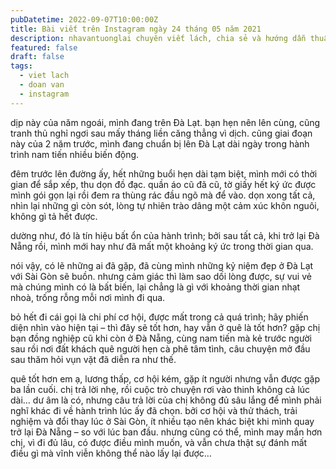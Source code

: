 ```yaml
---
pubDatetime: 2022-09-07T10:00:00Z
title: Bài viết trên Instagram ngày 24 tháng 05 năm 2021
description: nhavantuonglai chuyên viết lách, chia sẻ và hướng dẫn thuần thục khi thực hành viết lách qua những bài chia sẻ trên Instagram chính thức.
featured: false
draft: false
tags:
  - viet lach
  - doan van
  - instagram
---
```


dịp này của năm ngoái, mình đang trên Đà Lạt. bạn hẹn nên lên cùng, cũng tranh thủ nghỉ ngơi sau mấy tháng liền căng thẳng vì dịch. cũng giai đoạn này của 2 năm trước, mình đang chuẩn bị lên Đà Lạt dài ngày trong hành trình nam tiến nhiều biến động.

đêm trước lên đường ấy, hết những buổi hẹn dài tạm biệt, mình mới có thời gian để sắp xếp, thu dọn đồ đạc. quần áo cũ đã cũ, tờ giấy hết ký ức được mình gói gọn lại rồi đem ra thùng rác đầu ngõ mà để vào. dọn xong tất cả, nhìn lại những gì còn sót, lòng tự nhiên trào dâng một cảm xúc khôn nguôi, không gì tả hết được.

dường như, đó là tín hiệu bất ổn của hành trình; bởi sau tất cả, khi trở lại Đà Nẵng rồi, mình mới hay như đã mất một khoảng ký ức trong thời gian qua.

nói vậy, có lẽ những ai đã gặp, đã cùng mình những kỷ niệm đẹp ở Đà Lạt với Sài Gòn sẽ buồn. nhưng cảm giác thì làm sao dối lòng được, sự vui vẻ mà chúng mình có là bất biến, lại chẳng là gì với khoảng thời gian nhạt nhoà, trống rỗng mỗi nơi mình đi qua.

bỏ hết đi cái gọi là chi phí cơ hội, được mất trong cả quá trình; hãy phiến diện nhìn vào hiện tại – thì đây sẽ tốt hơn, hay vẫn ở quê là tốt hơn? gặp chị bạn đồng nghiệp cũ khi còn ở Đà Nẵng, cùng nam tiến mà kẻ trước người sau rồi nơi đất khách quê người hẹn cà phê tâm tình, câu chuyện mở đầu sau thăm hỏi vụn vặt đã diễn ra như thế.

quê tốt hơn em ạ, lương thấp, cơ hội kém, gặp ít người nhưng vẫn được gặp ba lần cuối. chị trả lời nhẹ, rồi cuộc trò chuyện rơi vào thinh không cả lúc dài… dư âm là có, nhưng câu trả lời của chị không đủ sâu lắng để mình phải nghĩ khác đi về hành trình lúc ấy đã chọn. bởi cơ hội và thử thách, trải nghiệm và đổi thay lúc ở Sài Gòn, ít nhiều tạo nên khác biệt khi mình quay trở lại Đà Nẵng – so với lúc ban đầu. nhưng cũng có thể, mình may mắn hơn chị, vì đi đủ lâu, có được điều mình muốn, và vẫn chưa thật sự đánh mất điều gì mà vĩnh viễn không thể nào lấy lại được…
